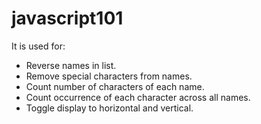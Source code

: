 # javascript101 
It is used for: 
- Reverse names in list. 
- Remove special characters from names. 
- Count number of characters of each name. 
- Count occurrence of each character across all names. 
- Toggle display to horizontal and vertical. 
